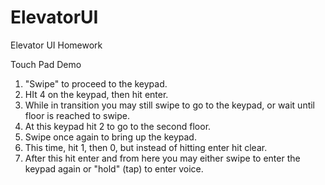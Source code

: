 # ElevatorUI
Elevator UI Homework

Touch Pad Demo
1. "Swipe" to proceed to the keypad.
2. HIt 4 on the keypad, then hit enter.
3. While in transition you may still swipe to go to the keypad, or wait until floor is reached to swipe.
4. At this keypad hit 2 to go to the second floor.
5. Swipe once again to bring up the keypad.
6. This time, hit 1, then 0, but instead of hitting enter hit clear.
7. After this hit enter and from here you may either swipe to enter the keypad again or "hold" (tap) to enter voice.
